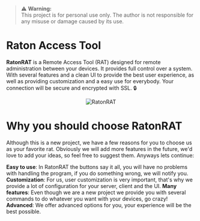 > ⚠️ **Warning:**  
> This project is for personal use only. The author is not responsible for any misuse or damage caused by its use.
# Raton Access Tool
**RatonRAT** is a Remote Access Tool (RAT) designed for remote administration between your devices. It provides full control over a system. With several features and a clean UI to provide the best user experience, as well as providing customization and a easy use for everybody. Your connection will be secure and encrypted with SSL. 🔒
<div style="text-align: center;">
  <img src="https://i.ibb.co/Mx2M5mj5/ad.png" alt="RatonRAT">
</div>

# Why you should choose RatonRAT
Although this is a new project, we have a few reasons for you to choose us as your favorite rat. Obviously we will add more features in the future, we'd love to add your ideas, so feel free to suggest them. Anyways lets continue:

**Easy to use**: In RatonRAT the buttons say it all, you will have no problems with handling the program, if you do something wrong, we will notify you.
**Customization**: For us, user customization is very important, that's why we provide a lot of configuration for your server, client and the UI.
**Many features**: Even though we are a new project we provide you with several commands to do whatever you want with your devices, go crazy!
**Advanced**: We offer advanced options for you, your experience will be the best possible.

